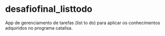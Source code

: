 # desafiofinal_listtodo
App de gerenciamento de tarefas (list to do) para aplicar os conhecimentos adquiridos no programa catalisa.
